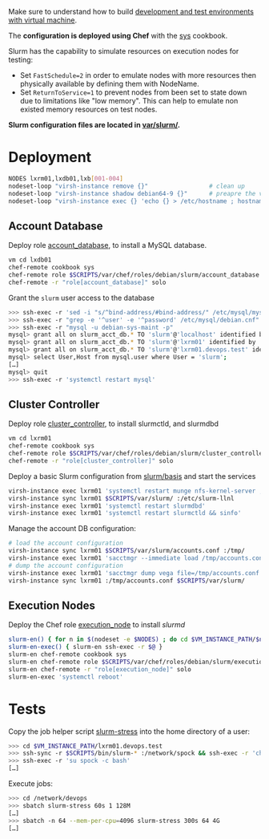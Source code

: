 
Make sure to understand how to build [development and test environments with virtual machine](../libvirt.md).

The **configuration is deployed using Chef** with the [sys](https://github.com/GSI-HPC/sys-chef-cookbook) cookbook.

Slurm has the capability to simulate resources on execution nodes for testing:

* Set `FastSchedule=2` in order to emulate nodes with more resources then physically available by defining them with NodeName.
* Set `ReturnToService=1` to prevent nodes from been set to state down due to limitations like "low memory". This can help to emulate non existed memory resources on test nodes. 

**Slurm configuration files are located in [var/slurm/][slurm_basic].**

# Deployment

```bash
NODES lxrm01,lxdb01,lxb[001-004]
nodeset-loop "virsh-instance remove {}"                 # clean up
nodeset-loop "virsh-instance shadow debian64-9 {}"      # preapre the virtual machines
nodeset-loop "virsh-instance exec {} 'echo {} > /etc/hostname ; hostname {} ; hostname -f'"
```

## Account Database

Deploy role [account_database][account_database.rb], to install a MySQL database. 

```bash
vm cd lxdb01
chef-remote cookbook sys 
chef-remote role $SCRIPTS/var/chef/roles/debian/slurm/account_database.rb
chef-remote -r "role[account_database]" solo
```

Grant the `slurm` user access to the database

```bash
>>> ssh-exec -r 'sed -i "s/^bind-address/#bind-address/" /etc/mysql/mysql.conf.d/mysqld.cnf'
>>> ssh-exec -r "grep -e '^user' -e '^password' /etc/mysql/debian.cnf"
>>> ssh-exec -r "mysql -u debian-sys-maint -p"
mysql> grant all on slurm_acct_db.* TO 'slurm'@'localhost' identified by '12345678' with grant option;
mysql> grant all on slurm_acct_db.* TO 'slurm'@'lxrm01' identified by '12345678' with grant option;
mysql> grant all on slurm_acct_db.* TO 'slurm'@'lxrm01.devops.test' identified by '12345678' with grant option;
mysql> select User,Host from mysql.user where User = 'slurm';
[…]
mysql> quit
>>> ssh-exec -r 'systemctl restart mysql'
```
## Cluster Controller

Deploy role [cluster_controller][cluster_controller.rb], to install slurmctld, and slurmdbd

```bash
vm cd lxrm01
chef-remote cookbook sys 
chef-remote role $SCRIPTS/var/chef/roles/debian/slurm/cluster_controller.rb
chef-remote -r "role[cluster_controller]" solo
```

Deploy a basic Slurm configuration from [slurm/basis][slurm_basic] and start the services

```bash
virsh-instance exec lxrm01 'systemctl restart munge nfs-kernel-server ; exportfs -r && exportfs'
virsh-instance sync lxrm01 $SCRIPTS/var/slurm/ :/etc/slurm-llnl
virsh-instance exec lxrm01 'systemctl restart slurmdbd'
virsh-instance exec lxrm01 'systemctl restart slurmctld && sinfo'
```

Manage the account DB configuration: 

```bash
# load the account configuration
virsh-instance sync lxrm01 $SCRIPTS/var/slurm/accounts.conf :/tmp/
virsh-instance exec lxrm01 'sacctmgr --immediate load /tmp/accounts.conf'
# dump the account configuration
virsh-instance exec lxrm01 'sacctmgr dump vega file=/tmp/accounts.conf'
virsh-instance sync lxrm01 :/tmp/accounts.conf $SCRIPTS/var/slurm/
```

## Execution Nodes

Deploy the Chef role [execution_node][execution_node.rb] to install _slurmd_

```bash
slurm-en() { for n in $(nodeset -e $NODES) ; do cd $VM_INSTANCE_PATH/$n ; $@ ; cd - >/dev/null ; done }
slurm-en-exec() { slurm-en ssh-exec -r $@ }
slurm-en chef-remote cookbook sys
slurm-en chef-remote role $SCRIPTS/var/chef/roles/debian/slurm/execution_node.rb
slurm-en chef-remote -r "role[execution_node]" solo
slurm-en-exec 'systemctl reboot'
```

# Tests

Copy the job helper script [slurm-stress][slurm_stress] into the home directory of a user:

```bash
>>> cd $VM_INSTANCE_PATH/lxrm01.devops.test 
>>> ssh-sync -r $SCRIPTS/bin/slurm-* :/network/spock && ssh-exec -r 'chown spock /network/spock/slurm*'
>>> ssh-exec -r 'su spock -c bash'
[…]
```

Execute jobs:

```bash
>>> cd /network/devops
>>> sbatch slurm-stress 60s 1 128M
[…]
>>> sbatch -n 64 --mem-per-cpu=4096 slurm-stress 300s 64 4G
[…]
```

[slurm_basic]: ../../var/slurm/slurm.conf
[slurm_stress]: ../../bin/slurm-stress
[account_database.rb]: ../../var/chef/roles/debian/slurm/account_database.rb
[cluster_controller.rb]: ../../var/chef/roles/debian/slurm/cluster_controller.rb
[execution_node.rb]: ../../var/chef/roles/debian/slurm/execution_node.rb
